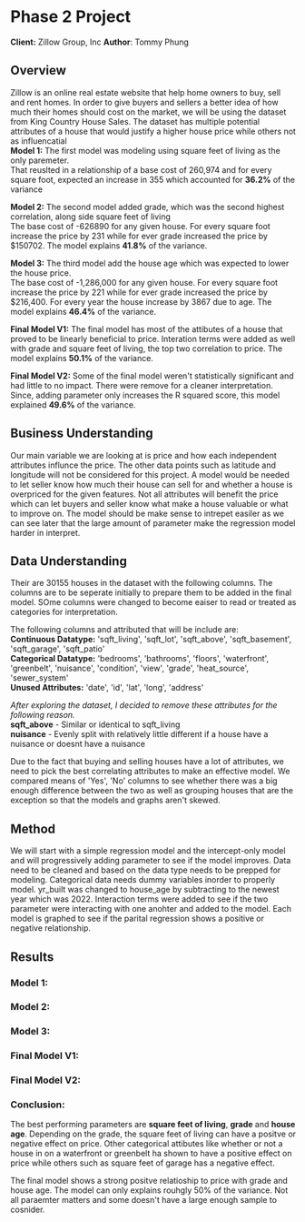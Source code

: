 # Phase 2 Project
**Client:** Zillow Group, Inc
**Author**: Tommy Phung

## Overview
Zillow is an online real estate website that help home owners to buy, sell and rent homes. In order to give buyers and sellers a better idea of how much their homes should cost on the market, we will be using the dataset from King Country House Sales. The dataset has multiple potential attributes of a house that would justify a higher house price while others not as influencatial <br>
**Model 1:** The first model was modeling using square feet of living as the only paremeter. <br>
That reuslted in a relationship of a base cost of 260,974 and for every square foot, expected an increase in 355 which accounted for **36.2%** of the variance <br>

**Model 2:** The second model added grade, which was the second highest correlation, along side square feet of living  <br>
The base cost of -626890 for any given house. For every square foot increase the price by 231 while for ever grade increased the price by $150702. The model explains **41.8%** of the variance. <br>

**Model 3:** The third model add the house age which was expected to lower the house price. <br>
The base cost of -1,286,000 for any given house. For every square foot increase the price by 221 while for ever grade increased the price by $216,400. For every year the house increase by 3867 due to age. The model explains **46.4%** of the variance.<br>

**Final Model V1:** The final model has most of the attibutes of a house that proved to be linearly beneficial to price. Interation terms were added as well with grade and square feet of living, the top two correlation to price. The model explains **50.1%** of the variance. <br>

**Final Model V2:** Some of the final model weren't statistically significant and had little to no impact. There were remove for a cleaner interpretation. Since, adding parameter only increases the R squared score, this model explained **49.6%** of the variance. 


## Business Understanding 
Our main variable we are looking at is price and how each independent attributes influnce the price. The other data points such as latitude and longitude will not be considered for this project. A model would be needed to let seller know how much their house can sell for and whether a house is overpriced for the given features. Not all attributes will benefit the price which can let buyers and seller know what make a house valuable or what to improve on. The model should be make sense to intrepet easiler as we can see later that the large amount of parameter make the regression model harder in interpret. 

## Data Understanding
Their are 30155 houses in the dataset with the following columns. The columns are to be seperate initially to prepare them to be added in the final model. SOme columns were changed to become eaiser to read or treated as categories for interpretation.

The following columns and attributed that will be include are: <br>
**Continuous Datatype:** 'sqft_living', 'sqft_lot', 'sqft_above', 'sqft_basement', 'sqft_garage', 'sqft_patio' <br>
**Categorical Datatype:** 'bedrooms', 'bathrooms', 'floors', 'waterfront', 'greenbelt', 'nuisance', 'condition', 'view', 'grade', 'heat_source', 'sewer_system' <br>
**Unused Attributes:** 'date', 'id', 'lat', 'long', 'address'<br>

*After exploring the dataset, I decided to remove these attributes for the following reason.* <br>
**sqft_above** - Similar or identical to sqft_living <br>
**nuisance** - Evenly split with relatively little different if a house have a nuisance or doesnt have a nuisance <br>

Due to the fact that buying and selling houses have a lot of attributes, we need to pick the best correlating attributes to make an effective model. We compared means of 'Yes', 'No' columns to see whether there was a big enough difference between the two as well as grouping houses that are the exception so that the models and graphs aren't skewed. 

## Method
We will start with a simple regression model and the intercept-only model and will progressively adding parameter to see if the model improves. Data need to be cleaned and based on the data type needs to be prepped for modeling. Categorical data needs dummy variables inorder to properly model. yr_built was changed to house_age by subtracting to the newest year which was 2022. Interaction terms were added to see if the two parameter were interacting with one anohter and added to the model. Each model is graphed to see if the parital regression shows a positive or negative relationship. 

## Results
### Model 1: 



### Model 2:




### Model 3:





### Final Model V1:




### Final Model V2:






### Conclusion:
The best performing parameters are **square feet of living**, **grade** and **house age**. Depending on the grade, the square feet of living can have a positve or negative effect on price. Other categorical attibutes like whether or not a house in on a waterfront or greenbelt ha shown to have a positive effect on price while others such as square feet of garage has a negative effect. 

The final model shows a strong positve relatioship to price with grade and house age. The model can only explains rouhgly 50% of the variance. Not all paraemter matters and some doesn't have a large enough sample to cosnider. 



